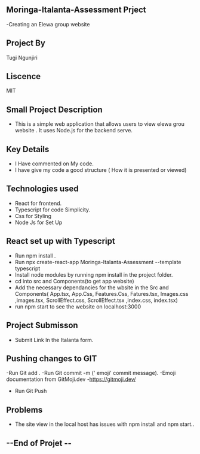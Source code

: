 ## Moringa-Italanta-Assessment Prject
-Creating an Elewa group website

## Project By
Tugi Ngunjiri

##  Liscence  
MIT 
 ## Small Project Description
- This is a simple web application that allows users to  view elewa grou website . It uses Node.js for the backend serve.
## Key Details
- I Have commented on My code.
- I have give my code a good structure ( How it is presented or viewed)
## Technologies used
- React for frontend.
- Typescript for code Simplicity.
- Css for Styling
- Node Js for Set Up
## React set up with Typescript
 - Run npm install .
 - Run  npx create-react-app Moringa-Italanta-Assessment --template typescript
 - Install node modules by running npm install in the project folder.
 - cd into src  and Components(to get app website)
 - Add the necessary dependancies for the wbsite in the Src and Components( App.tsx, App.Css, Features.Css, Fatures.tsx, Images.css ,images.tsx, ScrollEffect.css, ScrollEffect.tsx ,index.css, index.tsx)
 - run npm start to see the website on localhost:3000

 ## Project Submisson
- Submit Link In the Italanta form.

## Pushing changes to GIT
-Run Git add .
-Run Git commit -m (' emoji' commit message).
-Emoji documentation from GitMoji.dev
-https://gitmoji.dev/
- Run Git Push

## Problems
- The site view in the local host has issues with npm install and npm start..



## --End of Projet --

